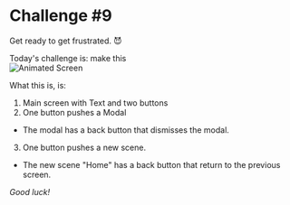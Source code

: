 # Challenge #9  

Get ready to get frustrated. :smiling_imp:  

Today's challenge is: make this   
![Animated Screen](https://cdn-images-1.medium.com/max/800/1*-k1xgPqFLF9Me2b4tsxsHA.gif)  

What this is, is:  
1) Main screen with Text and two buttons
2) One button pushes a Modal
 - The modal has a back button that dismisses the modal.
3) One button pushes a new scene.
 - The new scene "Home" has a back button that return to the previous screen.


*Good luck!*

